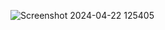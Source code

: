 ![Screenshot 2024-04-22 125405](https://github.com/curb-in/curb-coming-soon/assets/102661016/be9673db-6faf-4f9f-899f-1464926f19c4)
